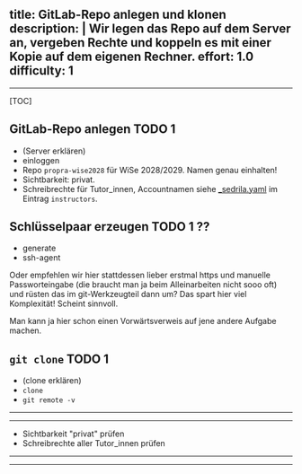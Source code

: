 title: GitLab-Repo anlegen und klonen 
description: |
  Wir legen das Repo auf dem Server an, vergeben Rechte und koppeln es mit einer
  Kopie auf dem eigenen Rechner.
effort: 1.0
difficulty: 1
---
---
[TOC]

## GitLab-Repo anlegen  TODO 1

- (Server erklären) 
- einloggen
- Repo `propra-wise2028` für WiSe 2028/2029. Namen genau einhalten!
- Sichtbarkeit: privat. 
- Schreibrechte für Tutor_innen, Accountnamen siehe [_sedrila.yaml](_sedrila.yaml) im
  Eintrag `instructors`.


## Schlüsselpaar erzeugen  TODO 1 ??

- generate
- ssh-agent

Oder empfehlen wir hier stattdessen lieber erstmal https und manuelle Passworteingabe 
(die braucht man ja beim Alleinarbeiten nicht sooo oft)
und rüsten das im git-Werkzeugteil dann um?
Das spart hier viel Komplexität! Scheint sinnvoll.

Man kann ja hier schon einen Vorwärtsverweis auf jene andere Aufgabe machen.

## `git clone`  TODO 1

- (clone erklären)
- `clone`
- `git remote -v`
---
---
- Sichtbarkeit "privat" prüfen
- Schreibrechte aller Tutor_innen prüfen
---
---
